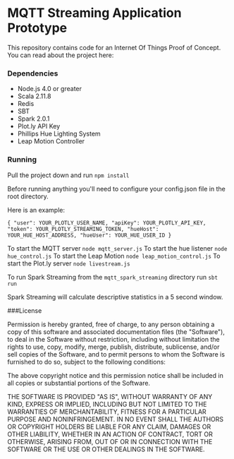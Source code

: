 # MQTT Streaming Application Prototype

This repository contains code for an Internet Of Things Proof of Concept.
You can read about the project here:



### Dependencies 

* Node.js 4.0 or greater
* Scala 2.11.8
* Redis 
* SBT
* Spark 2.0.1
* Plot.ly API Key
* Phillips Hue Lighting System 
* Leap Motion Controller



### Running

Pull the project down and run `npm install`

Before running anything you'll need to configure your config.json file in the root directory.

Here is an example:

`{
  "user": YOUR_PLOTLY_USER_NAME,
  "apiKey": YOUR_PLOTLY_API_KEY,
  "token": YOUR_PLOTLY_STREAMING_TOKEN,
  "hueHost": YOUR_HUE_HOST_ADDRESS,
  "hueUser": YOUR_HUE_USER_ID
}`
 
To start the MQTT server `node mqtt_server.js` 
To start the hue listener `node hue_control.js`
To start the Leap Motion `node leap_motion_control.js`
To start the Plot.ly server `node livestream.js`
 

To run Spark Streaming from the `mqtt_spark_streaming` directory run `sbt run`

Spark Streaming will calculate descriptive statistics in a 5 second window.



###License



Permission is hereby granted, free of charge, to any person obtaining a copy of this software and associated documentation files (the "Software"), to deal in the Software without restriction, including without limitation the rights to use, copy, modify, merge, publish, distribute, sublicense, and/or sell copies of the Software, and to permit persons to whom the Software is furnished to do so, subject to the following conditions:

The above copyright notice and this permission notice shall be included in all copies or substantial portions of the Software.

THE SOFTWARE IS PROVIDED "AS IS", WITHOUT WARRANTY OF ANY KIND, EXPRESS OR IMPLIED, INCLUDING BUT NOT LIMITED TO THE WARRANTIES OF MERCHANTABILITY, FITNESS FOR A PARTICULAR PURPOSE AND NONINFRINGEMENT. IN NO EVENT SHALL THE AUTHORS OR COPYRIGHT HOLDERS BE LIABLE FOR ANY CLAIM, DAMAGES OR OTHER LIABILITY, WHETHER IN AN ACTION OF CONTRACT, TORT OR OTHERWISE, ARISING FROM, OUT OF OR IN CONNECTION WITH THE SOFTWARE OR THE USE OR OTHER DEALINGS IN THE SOFTWARE.

